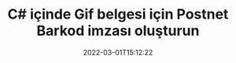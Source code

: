 ---
############################# Static ############################
layout: "auto-gen-signature"
date: 2022-03-01T15:12:22
draft: false
operation: Sign
signaturetype: Barcode
codetype: Postnet
fileformat: Gif
productName: .NET
lang: tr
productCode: net
otherformats: pdf doc docx docm dot dotm dotx odt ott rtf xls xlsx xlsm xlsb csv ods ots xltx xltm ppt pptx pps ppsx odp otp potx potm pptm ppsm png jpg bmp gif tiff svg webp wmf
breadcrumb: Put  Barcode signature on Gif for C#

############################# Head ############################
head_title: "C# içinde Postnet Barkodlu eSign Gif belgesi"
head_description: "Postnet Barkod İmzası oluşturun ve birkaç satır kod kullanarak .NET ile Gif belgesine koyun. Çeşitli dosya biçimlerini imzalamak için GroupDocs Belge İmza API'sini kullanın."

############################# Header ############################
title: "C# içinde Gif belgesi için Postnet Barkod imzası oluşturun"
description: "Gif iş belgelerinizi Postnet Barkod ile e-imzalayın. İmzalama seçeneklerini ayarlamak için birkaç satır kodla hızlı ve kolay bir şekilde Barkod imzası oluşturun."
bg_image: "https://cms.admin.containerize.com/templates/aspose/App_Themes/V3/images/bg/header1.png"
bg_overlay: false
button:
    enable: true

############################# SubMenu ############################
submenu:
    enable: true

    left:
        img_alt: "GroupDocs.Signature for .NET"
        image: "https://cms.admin.containerize.com/templates/groupdocs/images/product-logos/90x90-noborder/groupdocs-signature-net.png"
        product: "GroupDocs.Signature"
        platform: ".NET"



############################# About ############################
about:
    enable: true
    title: "GroupDocs.Signature for .NET Barkod imzaları API'si hakkında."
    content: |
        [GroupDocs.Signature for .NET](https://products.groupdocs.com/signature/net/), UPCA, UPCE, EAN13, EAN14, Code39, Code39Extended, Code128, Codabar, Postnet, ISBN gibi Barkod türlerini kullanarak dijital belge e-imzalamayı yönetmek için hızlı ve kolay bir API'dir. , ITF14 ve diğerleri. Müşteriler kolayca gerekli metni sağlayan Barkodlar oluşturabilir ve bunları PDF, Microsoft Office Words Belgeleri, Microsoft Office Excel çalışma kitapları, MS PowerPoint sunumları, Adobe Photoshop dosyaları ve çeşitli görüntü biçimlerine koyabilir. Belgelere yerleştirilen barkodlar güncellenebilir, aranabilir, doğrulanabilir, silinebilir veya ön izleme yapılabilir. Ayrıca, barkodların özelleştirilmesi desteklenmektedir.
    

############################# Steps ############################
steps:
    enable: true
    title_left: "C# içinde Barcode ile Gif imzalama adımları"
    content_left: |
        [GroupDocs.Signature for .NET](https://products.groupdocs.com/signature/net/), Gif belgelerini Barcode imzasıyla hızlı ve kolay bir şekilde imzalama olanağı sağlar.
        
        * Yol veya bellek akışı olarak imzalaması gereken Gif dosyasını sağlayan bir Signature sınıfı örneği oluşturun
        * SignOptions sınıfını örnekleyin ve istenen tüm verileri ayarlayın.
        * Çıkış Gif dosyasını veya bellek akışını geçen Signature.Sign() yöntemini çağırın

    title_right: " sistem gereksinimleri"
    content_right: |
        GroupDocs.Signature for .NET, tüm büyük platformlarda ve işletim sistemlerinde desteklenir. Aşağıdaki kodu çalıştırmadan önce lütfen aşağıdaki ön koşulların sisteminizde kurulu olduğundan emin olun.

        * İşletim sistemleri: Microsoft Windows, Linux, MacOS
        * Geliştirme ortamları: Microsoft Visual Studio, Xamarin, MonoDevelop
        * Frameworks: .NET Framework, .NET Standard, .NET Core, Mono
        * En son GroupDocs.Signature for .NET ürününü [Nuget}](https://www.nuget.org/packages/groupdocs.signature) adresinden edinin
         
    code: |
        ```csharp    
        
        // Set up input Gif file
        string filePath = "input.gif";
        // Set up output file
        string outputFilePath = "output.gif";

        // Instantiate Signature for input file
        using (var signature = new GroupDocs.Signature.Signature(filePath))
        {
                // create barcode option with predefined barcode text
                var options = new BarcodeSignOptions("BC12345678")
                {
                    // setup Barcode encoding type
                    EncodeType = BarcodeTypes.Postnet,

                    // set signature position
                    Left = 50,
                    Top = 50,
                    Width = 200,
                    Height = 50                                        
                };
                
                // sign Gif document
                SignResult result = signature.Sign(outputFilePath, options);
        }

        ```

############################# Demos ############################
demos:
    enable: true
    title: "Gif dokümanı Barcode Canlı Demo ile imzalama"
    content: |
       Hemen şimdi [GroupDocs.Signature App](https://products.groupdocs.app/signature/family) web sitesini ziyaret ederek çeşitli imzalarla Gif dosyasını imzalayın. Ücretsiz çevrimiçi demo sizi bekliyor.

        
############################# About Formats ############################
about_formats:
    enable: true
    format:
        # format loop
        - icon: "fas fa-barcode"
          title: "About Postnet Barcode"
          content: |
            POSTNET (Posta Sayısal Kodlama Tekniği), Amerika Birleşik Devletleri Posta Servisi tarafından postanın yönlendirilmesine yardımcı olmak için kullanılan bir barkod sembolojisidir.
          characterset: |
             Sayısal rakamlar (0-9).
          textcapacity: |
             11 karaktere kadar.
          image: |
             iVBORw0KGgoAAAANSUhEUgAAACcAAAAjCAYAAAAXMhMjAAAAAXNSR0IArs4c6QAAAARnQU1BAACxjwv8YQUAAAAJcEhZcwAADsMAAA7DAcdvqGQAAACeSURBVFhH7c7BCkMxEELR/P9Pp1LoRrCXpi4Cbw5kIRKZtS82x52a407Ncae+HrfWer8Pyr+i/3NcQv/nuIT+z3EJ/X/Ocf9mlxuhsXZ2uREaa2eXG6Gxdna5ERprZ5cbobF2drkRGmtnlxuhsXZ2uREaa2eXG6Gxdna5ERprZ5cbobF2drkRGmtnlxuhsXZ2ubnAHHdqjjt18XF7vwDevzbHqsQWPwAAAABJRU5ErkJggg==

          link: ""

############################# More Formats ############################
more_formats:
    enable: true
    title: "C# için desteklenen diğer Barcode imzaları"
    content: |
        "Gif'ı diğer imza türleriyle de imzalayabilirsiniz. Lütfen aşağıdaki listeye bakın."
    format: 
        
       
back_to_top:
    enable: true
---
